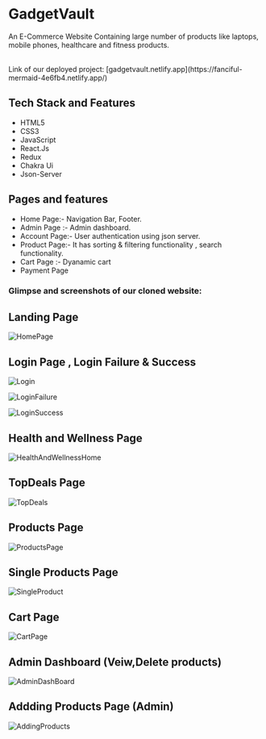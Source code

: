 # GadgetVault

An E-Commerce Website Containing large number of products like laptops, mobile phones, healthcare and fitness products.

<br/>
Link of our deployed project:  [gadgetvault.netlify.app](https://fanciful-mermaid-4e6fb4.netlify.app/)
<br/>

## Tech Stack and Features

- HTML5
- CSS3
- JavaScript
- React.Js
- Redux
- Chakra Ui
- Json-Server



## Pages and features
- Home Page:- Navigation Bar, Footer.
- Admin Page :- Admin dashboard.
- Account Page:- User authentication using json server.
- Product Page:- It has sorting & filtering functionality , search functionality.
- Cart Page :- Dyanamic cart
- Payment Page


### Glimpse and screenshots of our cloned website:

## Landing Page

![HomePage](https://user-images.githubusercontent.com/112637039/229421365-e7413c1a-7606-4add-be7a-a5d057fb716d.png)

## Login Page , Login Failure & Success

![Login](https://user-images.githubusercontent.com/112637039/229421616-d669febf-4a4e-4b64-9412-3456e8fdb463.png)

![LoginFailure](https://user-images.githubusercontent.com/112637039/229421629-b5b63f64-7d94-431c-89d3-1b2f2f2ead4d.png)

![LoginSuccess](https://user-images.githubusercontent.com/112637039/229421531-e6444bc8-322f-49e5-b8b6-c89345d3f57c.png)

## Health and Wellness Page

![HealthAndWellnessHome](https://user-images.githubusercontent.com/112637039/229421691-b39a8a68-4a34-4e44-8512-819227c54040.png)

## TopDeals Page

![TopDeals](https://user-images.githubusercontent.com/112637039/229421783-ffc1d5a9-2c4f-40c9-a33e-65d465bb2c42.png)


## Products Page

![ProductsPage](https://user-images.githubusercontent.com/112637039/229421731-3c976453-a090-4614-ad39-319900f347db.png)

## Single Products Page

![SingleProduct](https://user-images.githubusercontent.com/112637039/229421836-3c669c40-181d-4a29-9c62-a02b11084bfe.png)

## Cart Page

![CartPage](https://user-images.githubusercontent.com/112637039/229421871-233869ef-5ed7-4979-83a8-40422387cf95.png)

## Admin Dashboard (Veiw,Delete products)

![AdminDashBoard](https://user-images.githubusercontent.com/112637039/229421954-78982f98-1546-4db9-bfc2-f038f998ab67.png)

## Addding Products Page (Admin)

![AddingProducts](https://user-images.githubusercontent.com/112637039/229422070-00965b92-e591-4ae1-b084-f1921c54afe1.png)
